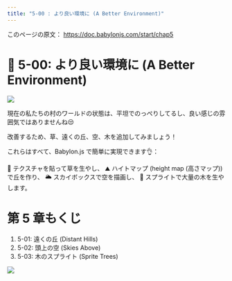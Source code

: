 ```yaml
---
title: "5-00 : より良い環境に (A Better Environment)"
---
```


このページの原文： https://doc.babylonjs.com/start/chap5

# 👯 5-00: より良い環境に (A Better Environment)

![](https://storage.googleapis.com/zenn-user-upload/31acc86c8803-20220429.png)

現在の私たちの村のワールドの状態は、平坦でのっぺりしてるし、良い感じの雰囲気ではありませんね😒

改善するため、草、遠くの丘、空、木を追加してみましょう！

これらはすべて、Babylon.js で簡単に実現できます👌：

🌱 テクスチャを貼って草を生やし、
⛰ ハイトマップ (height map (高さマップ)) で丘を作り、
🌥 スカイボックスで空を描画し、
🌲 スプライトで大量の木を生やします。

# 第 5 章もくじ

1. 5-01: 遠くの丘 (Distant Hills)
2. 5-02: 頭上の空 (Skies Above)
3. 5-03: 木のスプライト (Sprite Trees)

![](https://storage.googleapis.com/zenn-user-upload/19701e2ce3a7-20220403.gif)
